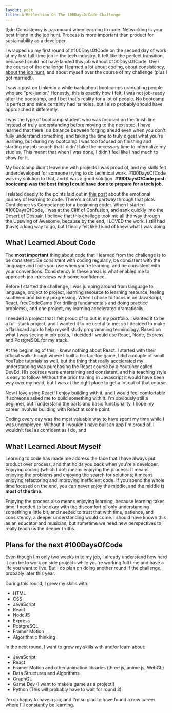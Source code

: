```yaml
---
layout: post
title: A Reflection On The 100DaysOfCode Challenge
---
```


tl;dr: Consistency is paramount when learning to code. Networking is your best friend in the job hunt. Process is more important than product for sustainability as a developer.

I wrapped up my first round of #100DaysOfCode on the second day of work at my first full-time job in the tech industry. It felt like the perfect transition, because I could not have landed this job without #100DaysOfCode. Over the course of the challenge I learned a lot about coding, about consistency, [about the job hunt](https://lenniecottrell.github.io/Reflections-On-The-Job-Search/), and about myself over the course of my challenge (plus I got married!).

I saw a post on LinkedIn a while back about bootcamps graduating people who are "pre-junior." Honestly, this is exactly how I felt. I was not job-ready after the bootcamp, and I bet that's reality for a lot of people. No bootcamp is perfect and mine certainly had its holes, but I also probably should have approached it differently.

I was the type of bootcamp student who was focused on the finish line instead of truly understanding before moving to the next step. I have learned that there is a balance between forging ahead even when you don't fully understand something, and taking the time to truly digest what you're learning, but during my bootcamp I was too focused on finishing and starting my job search that I didn't take the necessary time to internalize my studies. This meant that when I was done, I didn't feel like I had much to show for it.

My bootcamp didn't leave me with projects I was proud of, and my skills felt underdeveloped for someone trying to do technical work. #100DaysOfCode was my solution to that, and it was a good solution. **#100DaysOfCode post-bootcamp was the best thing I could have done to prepare for a tech job.**

I related deeply to the points laid out in [this post](https://www.thinkful.com/blog/why-learning-to-code-is-so-damn-hard/) about the emotional journey of learning to code. There's a chart partway through that plots Confidence vs Competance for a beginning coder. When I started #100DaysOfCode, I was at the Cliff of Confusion, and sank quickly into the Desert of Despair. I believe that this challege took me all the way through the Upswing of Awesome, because by the end, I LOVED the work. I still had (have) a long way to go, but I finally felt like I kind of knew what I was doing.

## What I Learned About Code

The **most important** thing about code that I learned from the challenge is to be consistent. Be consistent with coding regularly, be consistent with the language and tools you use when you're learning, and be consistent with your conventions. Consistency in these areas is what enabled me to approach job interviews with some confidence.

Before I started the challenge, I was jumping around from language to language, project to project, learning resource to learning resource, feeling scattered and barely progressing. When I chose to focus in on JavaScript, React, freeCodeCamp (for drilling fundamentals and doing practice problems), and one project, my learning accelerated dramatically.

I needed a project that I felt proud of to put in my portfolio. I wanted it to be a full-stack project, and I wanted it to be useful to me, so I decided to make a flashcard app to help myself study programming terminology. Based on what I was seeing in job posts, I decided I would use React, Node, Express, and PostgreSQL for my stack.

At the beginning of this, I knew nothing about React. I started with their official walk-though where I built a tic-tac-toe game, I did a couple of small YouTube tutorials as well, but the thing that really accelerated my understanding was purchasing the React course by a Youtuber called DevEd. His courses were entertaining and consistent, and his teaching style is easy to follow. Without the prior training in Javascript it would have been way over my head, but I was at the right place to get a lot out of that course.

Now I love using React! I enjoy building with it, and I would feel comfortable if someone asked me to build something with it. I'm obviously still a beginner, but I understand the parts and basic functionality. I hope my career involves building with React at some point.

Coding every day was the most valuable way to have spent my time while I was unemployed. Without it I wouldn't have built an app I'm proud of, I wouldn't feel as confident as I do, and

## What I Learned About Myself

Learning to code has made me address the face that I have always put product over process, and that holds you back when you're a developer. Enjoying coding (which I do!) means enjoying the process. It means enjoying the problems and enjoying the search for solutions; it means enjoying refactoring and improving inefficient code. If you spend the whole time focused on the end, you can never enjoy the middle, and the middle is **most of the time**.

Enjoying the process also means enjoying learning, because learning takes time. I needed to be okay with the discomfort of only understanding something a little bit, and needed to trust that with time, patience, and consistency, a deeper understanding would come. I should have known this as an educator and musician, but sometime we need new perspectives to really teach us the deeper truths.

## Plans for the next #100DaysOfCode

Even though I'm only two weeks in to my job, I already understand how hard it can be to work on side projects while you're working full time and have a life you want to live. But I do plan on doing another round if the challenge, probably later this year.

During this round, I grew my skills with:

- HTML
- CSS
- JavaScript
- React
- NodeJS
- Express
- PostgreSQL
- Framer Motion
- Algorithmic thinking

In the next round, I want to grow my skills with and/or learn about:

- JavaScript
- React
- Framer Motion and other animation libraries (three.js, anime.js, WebGL)
- Data Structures and Algorithms
- GraphQL
- Game Dev (I want to make a game as a project!)
- Python (This will probably have to wait for round 3)

I'm so happy to have a job, and I'm so glad to have found a new career where I'll constantly be learning.
